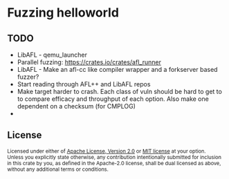 # Fuzzing helloworld

## TODO
* LibAFL - qemu_launcher
* Parallel fuzzing: https://crates.io/crates/afl_runner
* LibAFL - Make an afl-cc like compiler wrapper and a forkserver based fuzzer?
* Start reading through AFL++ and LibAFL repos
* Make target harder to crash. Each class of vuln should be hard to get to to compare efficacy and throughput of each option. Also make one dependent on a checksum (for CMPLOG)
* 

## License

<sup>
Licensed under either of <a href="LICENSE-APACHE">Apache License, Version
2.0</a> or <a href="LICENSE-MIT">MIT license</a> at your option.
</sup>

<br>

<sub>
Unless you explicitly state otherwise, any contribution intentionally submitted
for inclusion in this crate by you, as defined in the Apache-2.0 license, shall
be dual licensed as above, without any additional terms or conditions.
</sub>